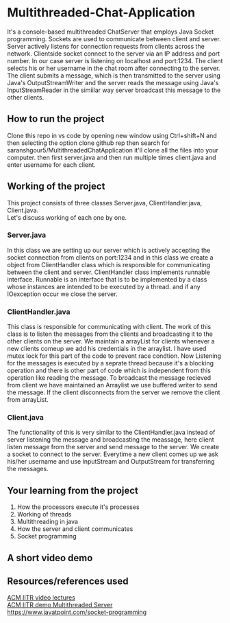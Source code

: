# Multithreaded-Chat-Application
It's a console-based multithreaded ChatServer that employs Java Socket programming. Sockets are used to communicate between client and server. Server actively listens for connection requests from clients across the network. Clientside socket connect to the server via an IP address and port number. In our case server is listening on localhost and port:1234. The client selects his or her username in the chat room after connecting to the server. The client submits a message, which is then transmitted to the server using Java's OutputStreamWriter and the server reads the message using Java's InputStreamReader in the simiilar way server broadcast this message to the other clients.
## How to run the project
Clone this repo in vs code by opening new window using Ctrl+shift+N and then selecting the option clone github rep then search for saranshgour5/MultithreadedChatApplication
it'll clone all the files into your computer. then first server.java and then run multiple times client.java and enter username for each client.
## Working of the project
This project consists of three classes Server.java, ClientHandler.java, Client.java.<br/>
Let's discuss working of each one by one.<br/>
### Server.java
In this class we are setting up our server which is actively accepting the socket connection from clients on port:1234 and in this class we create a object from ClientHandler class which is responsible for communicating between the client and server. ClientHandler class implements runnable interface. Runnable is an interface that is to be implemented by a class whose instances are intended to be executed by a thread. and if any IOexception occur we close the server.
### ClientHandler.java
This class is responsible for communicating with client. The work of this class is to listen the messages from the clients and broadcasting it to the other clients on the server. We maintain a arrayList for clients whenever a new clients comeup we add his credentials in the arraylist. I have used mutex lock for this part of the code to prevent race condtion. Now Listening for the messages is executed by a seprate thread because it's a blocking operation and there is other part of code which is independent from this operation like reading the message. To broadcast the message recieved from client we have maintained an Arraylist we use buffered writer to send the message. If the client disconnects from the server we remove the client from arrayList.
### Client.java
The functionality of this is very similar to the ClientHandler.java instead of server listening the message and broadcasting the meassage, here client listen message from the server and send message to the server. We create a socket to connect to the server. Everytime a new client comes up we ask his/her username and use InputStream and OutputStream for transferring the messages.
## Your learning from the project
1. How the processors execute it's processes
2. Working of threads
3. Multithreading in java
4. How the server and client communicates 
5. Socket programming 
## A short video demo 
## Resources/references used 
<a href="https://drive.google.com/drive/folders/1056_HjCW0tRu_t6VeM7r6A2bkkKXM2C5" target="_blank">ACM IITR video lectures</a><br/>
<a href="https://github.com/acmiitr/Multithreaded-Server" target="_blank">ACM IITR demo Multithreaded Server</a><br/>
https://www.javatpoint.com/socket-programming



